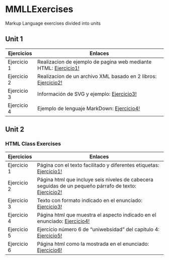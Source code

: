 # MMLLExercises

Markup Language exercises divided into units

## Unit 1

Ejercicios  | Enlaces
----------- | -----------
Ejercicio 1 | Realizacion de ejemplo de pagina web mediante HTML: [Ejercicio1!](/Tema1/Ejercicio1.html )
Ejercicio 2 | Realizacion de un archivo XML basado en 2 libros: [Ejercicio2!](/Tema1/Ejercicio2.xml )
Ejercicio 3 | Información de SVG y ejemplo: [Ejercicio3!](/Tema1/Ejercicio3.md )
Ejercicio 4 | Ejemplo de lenguaje MarkDown: [Ejercicio4!](/Tema1/Ejercicio4.md )

## Unit 2

### HTML Class Exercises
Ejercicios  | Enlaces
----------- | -----------
Ejercicio 1 | Página con el texto facilitado y diferentes etiquetas: [Ejercicio1!](/Tema2/HTMLClassExercises/Ejercicio1.html )
Ejercicio 2 | Página html que incluye seis niveles de cabecera seguidas de un pequeño párrafo de texto: [Ejercicio2!](/Tema2/HTMLClassExercises/Ejercicio2.html )
Ejercicio 3 | Texto con formato indicado en el enunciado: [Ejercicio3!](/Tema2/HTMLClassExercises/Ejercicio3.html )
Ejercicio 4 | Página html que muestra el aspecto indicado en el enunciado: [Ejercicio4!](/Tema2/HTMLClassExercises/Ejercicio4.html )
Ejercicio 5 | Ejercicio número 6 de “uniwebsidad” del capítulo 4: [Ejercicio5!](/Tema2/HTMLClassExercises/Ejercicio5 )
Ejercicio 6 | Página html como la mostrada en el enunciado: [Ejercicio6!](/Tema2/HTMLClassExercises/Ejercicio6.html )
